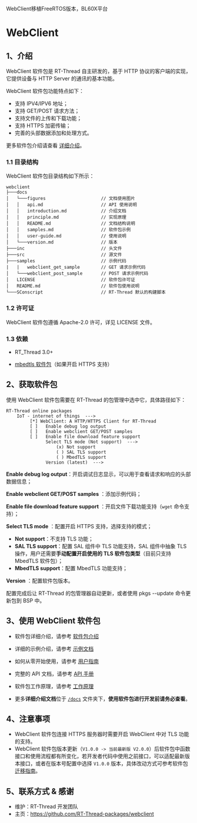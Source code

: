 WebClient移植FreeRTOS版本，BL60X平台

# WebClient

## 1、介绍

WebClient 软件包是 RT-Thread 自主研发的，基于 HTTP 协议的客户端的实现，它提供设备与 HTTP Server 的通讯的基本功能。

WebClient 软件包功能特点如下：

- 支持 IPV4/IPV6 地址；
- 支持 GET/POST 请求方法；
- 支持文件的上传和下载功能；
- 支持 HTTPS 加密传输；
- 完善的头部数据添加和处理方式。

更多软件包介绍请查看 [详细介绍](docs/introduction.md)。

### 1.1 目录结构

WebClient 软件包目录结构如下所示：

``` 
webclient
├───docs 
│   └───figures                     // 文档使用图片
│   │   api.md                      // API 使用说明
│   │   introduction.md             // 介绍文档
│   │   principle.md                // 实现原理
│   │   README.md                   // 文档结构说明  
│   │   samples.md                  // 软件包示例
│   │   user-guide.md               // 使用说明
│   └───version.md                  // 版本
├───inc                             // 头文件
├───src                             // 源文件				
├───samples                         // 示例代码
|   |   webclient_get_sample        // GET 请求示例代码
│   └───webclient_post_sample       // POST 请求示例代码
│   LICENSE                         // 软件包许可证
│   README.md                       // 软件包使用说明
└───SConscript                      // RT-Thread 默认的构建脚本
```

### 1.2 许可证

WebClient 软件包遵循 Apache-2.0 许可，详见 LICENSE 文件。

### 1.3 依赖

- RT_Thread 3.0+

- [mbedtls 软件包](https://github.com/RT-Thread-packages/mbedtls)（如果开启 HTTPS 支持）

## 2、获取软件包

使用 WebClient 软件包需要在 RT-Thread 的包管理中选中它，具体路径如下：

```
RT-Thread online packages
    IoT - internet of things  --->
         [*] WebClient: A HTTP/HTTPS Client for RT-Thread
         [ ]   Enable debug log output
         [ ]   Enable webclient GET/POST samples
         [ ]   Enable file download feature support
               Select TLS mode (Not support)  --->
                   (x) Not support
                   ( ) SAL TLS support
                   ( ) MbedTLS support
               Version (latest)  --->
```

**Enable debug log output**：开启调试日志显示，可以用于查看请求和响应的头部数据信息；

**Enable webclient GET/POST samples** ：添加示例代码；

**Enable file download feature support** ：开启文件下载功能支持（`wget` 命令支持）；

**Select TLS mode** ：配置开启 HTTPS 支持，选择支持的模式；

- **Not support**：不支持 TLS 功能；
- **SAL TLS support**：配置 SAL 组件中 TLS 功能支持，SAL 组件中抽象 TLS 操作，用户还需要**手动配置开启使用的 TLS 软件包类型**（目前只支持 MbedTLS 软件包）；
- **MbedTLS support**：配置 MbedTLS 功能支持；

**Version** ：配置软件包版本。

配置完成后让 RT-Thread 的包管理器自动更新，或者使用 pkgs --update 命令更新包到 BSP 中。

## 3、使用 WebClient 软件包
- 软件包详细介绍，请参考 [软件包介绍](docs/introduction.md)

- 详细的示例介绍，请参考 [示例文档](docs/samples.md) 

- 如何从零开始使用，请参考 [用户指南](docs/user-guide.md)

- 完整的 API 文档，请参考 [API 手册](docs/api.md)

- 软件包工作原理，请参考 [工作原理](docs/principle.md) 

- 更多**详细介绍文档**位于 [`/docs`](/docs) 文件夹下，**使用软件包进行开发前请务必查看**。

## 4、注意事项

 - WebClient 软件包连接 HTTPS 服务器时需要开启 WebClient 中对 TLS 功能的支持。
 - WebClient 软件包版本更新（`V1.0.0 -> 当前最新版 V2.0.0`）后软件包中函数接口和使用流程都有所变化，若开发者代码中使用之前接口，可以适配最新版本接口，或者在版本号配置中选择 `V1.0.0` 版本，具体改动方式可参考软件包 [迁移指南](docs/migration-guide.md)。


## 5、联系方式 & 感谢

- 维护：RT-Thread 开发团队
- 主页：https://github.com/RT-Thread-packages/webclient

